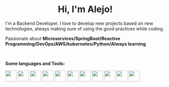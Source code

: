 <h1 align="center">Hi, I'm Alejo!</h1>

I'm a Backend Developer. I love to develop new projects based on new technologies, always making sure of using the good practices while coding.

Passionate about  **Microservices/SpringBoot/Reactive Programming/DevOps/AWS/kubernetes/Python/Always learning**

<br/>

**Some languages and Tools:**

<code><img height="35" src="https://alejoalvarez.github.io/Images/java.webp"></code>
<code><img height="35" src="https://alejoalvarez.github.io/Images/Kubernetes.png"></code>
<code><img height="35" src="https://alejoalvarez.github.io/Images/docker.png"></code>
<code><img height="35" src="https://alejoalvarez.github.io/Images/aws.png"></code>
<code><img height="35" src="https://alejoalvarez.github.io/Images/iconos-Postgre.png"></code>
<code><img height="35" src="https://alejoalvarez.github.io/Images/springBoot.png"></code>
<code><img height="35" src="https://alejoalvarez.github.io/Images/python.png"></code>
<code><img height="35" src="https://alejoalvarez.github.io/Images/mysql.jpg"></code>
<code><img height="35" src="https://alejoalvarez.github.io/Images/intellij-idea.png"></code>
<code><img height="35" src="https://alejoalvarez.github.io/Images/iconos-visual-studio-code.png"></code>
<code><img height="35" src="https://alejoalvarez.github.io/Images/git.png"></code>





